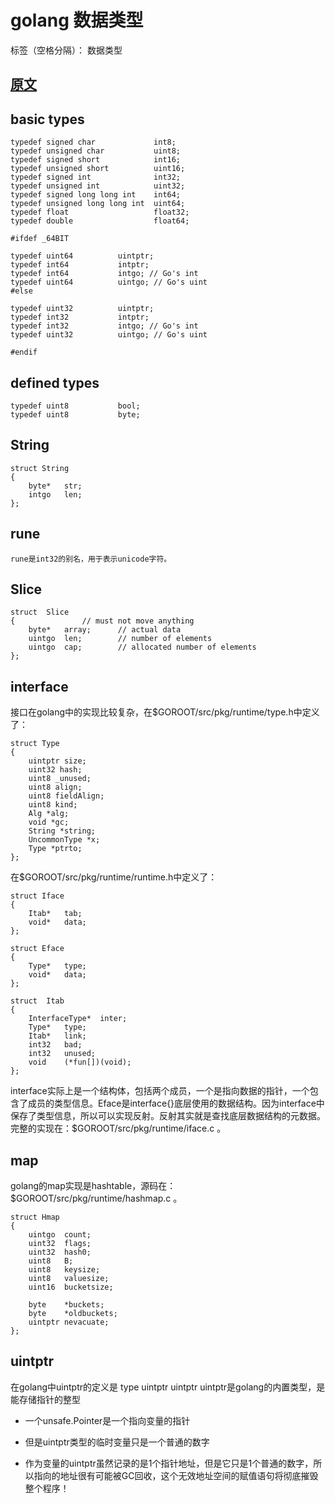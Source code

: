 ﻿# golang 数据类型

标签（空格分隔）： 数据类型

[原文][1]
---

## basic types
    
    typedef signed char             int8;
    typedef unsigned char           uint8;
    typedef signed short            int16;
    typedef unsigned short          uint16;
    typedef signed int              int32;
    typedef unsigned int            uint32;
    typedef signed long long int    int64;
    typedef unsigned long long int  uint64;
    typedef float                   float32;
    typedef double                  float64;
    
    #ifdef _64BIT
    
    typedef uint64          uintptr;
    typedef int64           intptr;
    typedef int64           intgo; // Go's int
    typedef uint64          uintgo; // Go's uint
    #else
   
    typedef uint32          uintptr;
    typedef int32           intptr;
    typedef int32           intgo; // Go's int
    typedef uint32          uintgo; // Go's uint
    
    #endif
    
## defined types
    
    typedef uint8           bool;
    typedef uint8           byte;

## String
    
    struct String
    {
        byte*   str;
        intgo   len;
    };

## rune
    rune是int32的别名，用于表示unicode字符。


## Slice
    struct  Slice
    {               // must not move anything
        byte*   array;      // actual data
        uintgo  len;        // number of elements
        uintgo  cap;        // allocated number of elements
    };

## interface
接口在golang中的实现比较复杂，在$GOROOT/src/pkg/runtime/type.h中定义了：
   
    struct Type
    {
        uintptr size;
        uint32 hash;
        uint8 _unused;
        uint8 align;
        uint8 fieldAlign;
        uint8 kind;
        Alg *alg;
        void *gc;
        String *string;
        UncommonType *x;
        Type *ptrto;
    };
    
在$GOROOT/src/pkg/runtime/runtime.h中定义了：

    struct Iface
    {
        Itab*   tab;
        void*   data;
    };
    
    struct Eface
    {
        Type*   type;
        void*   data;
    };
    
    struct  Itab
    {
        InterfaceType*  inter;
        Type*   type;
        Itab*   link;
        int32   bad;
        int32   unused;
        void    (*fun[])(void);
    };
    

interface实际上是一个结构体，包括两个成员，一个是指向数据的指针，一个包含了成员的类型信息。Eface是interface{}底层使用的数据结构。因为interface中保存了类型信息，所以可以实现反射。反射其实就是查找底层数据结构的元数据。完整的实现在：$GOROOT/src/pkg/runtime/iface.c 。

## map

golang的map实现是hashtable，源码在：$GOROOT/src/pkg/runtime/hashmap.c 。

    struct Hmap
    {
        uintgo  count;
        uint32  flags;
        uint32  hash0;
        uint8   B;
        uint8   keysize;
        uint8   valuesize;
        uint16  bucketsize;
    
        byte    *buckets;
        byte    *oldbuckets;
        uintptr nevacuate;
    };
    
## uintptr

在golang中uintptr的定义是 type uintptr uintptr uintptr是golang的内置类型，是能存储指针的整型
- 一个unsafe.Pointer是一个指向变量的指针
- 但是uintptr类型的临时变量只是一个普通的数字
- 作为变量的uintptr虽然记录的是1个指针地址，但是它只是1个普通的数字，所以指向的地址很有可能被GC回收，这个无效地址空间的赋值语句将彻底摧毁整个程序！

  [1]: https://www.cnblogs.com/junneyang/p/6203710.html
